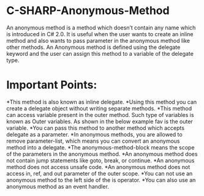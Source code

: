 # C-SHARP-Anonymous-Method

An anonymous method is a method which doesn’t contain any name which is introduced in C# 2.0. It is useful when the user wants to create an inline method and also wants to pass parameter in the anonymous method like other methods. An Anonymous method is defined using the delegate keyword and the user can assign this method to a variable of the delegate type.

# Important Points:

*This method is also known as inline delegate.
*Using this method you can create a delegate object without writing separate methods.
*This method can access variable present in the outer method. Such type of variables is known as Outer variables. As shown in the below example fav is the outer variable.
*You can pass this method to another method which accepts delegate as a parameter.
*In anonymous methods, you are allowed to remove parameter-list, which means you can convert an anonymous method into a delegate.
*The anonymous-method-block means the scope of the parameters in the anonymous method.
*An anonymous method does not contain jump statements like goto, break, or continue.
*An anonymous method does not access unsafe code.
*An anonymous method does not access in, ref, and out parameter of the outer scope.
*You can not use an anonymous method to the left side of the is operator.
*You can also use an anonymous method as an event handler.
